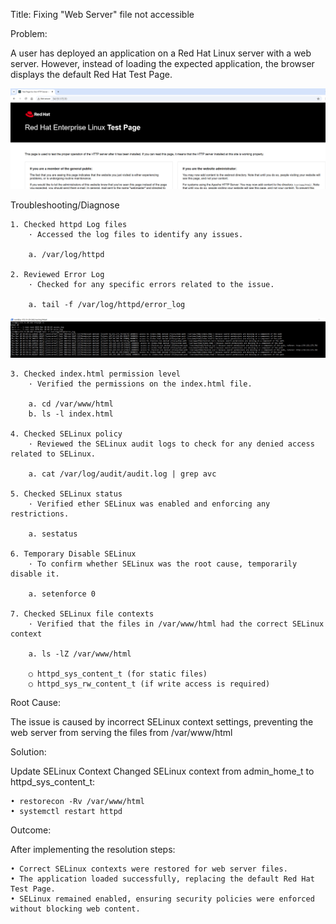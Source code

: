 Title: Fixing "Web Server" file not accessible

Problem:

A user has deployed an application on a Red Hat Linux server with a web server. However, instead of loading the expected application, the browser displays the default Red Hat Test Page.

![SSH Error](Image/webserver_error_v1.PNG)


Troubleshooting/Diagnose

	1. Checked httpd Log files
		· Accessed the log files to identify any issues.
	
		a. /var/log/httpd
	
	2. Reviewed Error Log
		· Checked for any specific errors related to the issue.

		a. tail -f /var/log/httpd/error_log

![SSH Error](Image/webserver_error_v2.PNG)


	3. Checked index.html permission level
		· Verified the permissions on the index.html file.

		a. cd /var/www/html
		b. ls -l index.html
	
	4. Checked SELinux policy
		· Reviewed the SELinux audit logs to check for any denied access related to SELinux.

		a. cat /var/log/audit/audit.log | grep avc
	
	5. Checked SELinux status
		· Verified ether SELinux was enabled and enforcing any restrictions.
		
		a. sestatus
		
	6. Temporary Disable SELinux 
		· To confirm whether SELinux was the root cause, temporarily disable it.
		
		a. setenforce 0
	
	7. Checked SELinux file contexts
		· Verified that the files in /var/www/html had the correct SELinux context
		
		a. ls -lZ /var/www/html

		○ httpd_sys_content_t (for static files)
		○ httpd_sys_rw_content_t (if write access is required)



Root Cause:

The issue is caused by incorrect SELinux context settings, preventing the web server from serving the files from /var/www/html

Solution:

Update SELinux Context
Changed SELinux context from admin_home_t to httpd_sys_content_t:

	• restorecon -Rv /var/www/html
	• systemctl restart httpd

Outcome:

After implementing the resolution steps:

	• Correct SELinux contexts were restored for web server files.
	• The application loaded successfully, replacing the default Red Hat Test Page.
	• SELinux remained enabled, ensuring security policies were enforced without blocking web content.
